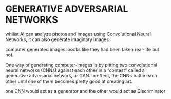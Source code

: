 # GENERATIVE ADVERSARIAL NETWORKS

whilist AI can analyze photos and images using Convolutional Neural Networks, it can also generate imaginary images.

computer generated images loooks like they had been taken real-life but not.

One way of generating computer-images is by pitting two convolutional neural networks (CNNs) against each other in a “contest” called a generative adversarial network, or GAN. In effect, the CNNs battle each other until one of them becomes pretty good at creating art.

one CNN would act as a generator and the other would act as Discriminator
